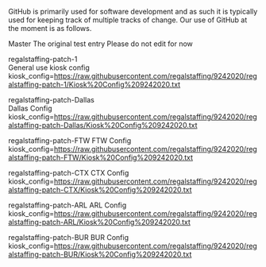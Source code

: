 GitHub is primarily used for software development and as such it is typically used for keeping track of multiple tracks of change. Our use of GitHub at the moment is as follows.



Master	The original test entry	Please do not edit for now	

regalstaffing-patch-1	
General use kiosk config	
kiosk_config=https://raw.githubusercontent.com/regalstaffing/9242020/regalstaffing-patch-1/Kiosk%20Config%209242020.txt

regalstaffing-patch-Dallas	
Dallas Config	
kiosk_config=https://raw.githubusercontent.com/regalstaffing/9242020/regalstaffing-patch-Dallas/Kiosk%20Config%209242020.txt

regalstaffing-patch-FTW	
FTW Config	
kiosk_config=https://raw.githubusercontent.com/regalstaffing/9242020/regalstaffing-patch-FTW/Kiosk%20Config%209242020.txt

regalstaffing-patch-CTX	
CTX Config	
kiosk_config=https://raw.githubusercontent.com/regalstaffing/9242020/regalstaffing-patch-CTX/Kiosk%20Config%209242020.txt

regalstaffing-patch-ARL	
ARL Config	
kiosk_config=https://raw.githubusercontent.com/regalstaffing/9242020/regalstaffing-patch-ARL/Kiosk%20Config%209242020.txt

regalstaffing-patch-BUR	
BUR Config	
kiosk_config=https://raw.githubusercontent.com/regalstaffing/9242020/regalstaffing-patch-BUR/Kiosk%20Config%209242020.txt
